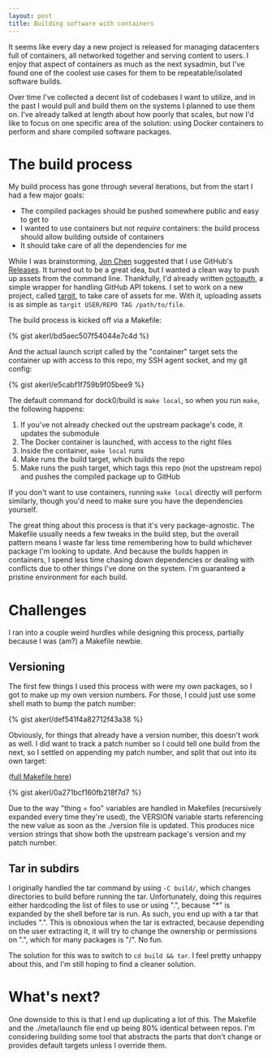 ```yaml
---
layout: post
title: Building software with containers
---
```


It seems like every day a new project is released for managing datacenters full of containers, all networked together and serving content to users. I enjoy that aspect of containers as much as the next sysadmin, but I've found one of the coolest use cases for them to be repeatable/isolated software builds.

Over time I've collected a decent list of codebases I want to utilize, and in the past I would pull and build them on the systems I planned to use them on. I've already talked at length about how poorly that scales, but now I'd like to focus on one specific area of the solution: using Docker containers to perform and share compiled software packages.

<!--more-->

The build process
=================

My build process has gone through several iterations, but from the start I had a few major goals:

* The compiled packages should be pushed somewhere public and easy to get to
* I wanted to use containers but not *require* containers: the build process should allow building outside of containers
* It should take care of all the dependencies for me

While I was brainstorming, [Jon Chen](https://github.com/fly) suggested that I use GitHub's [Releases](https://github.com/blog/1547-release-your-software). It turned out to be a great idea, but I wanted a clean way to push up assets from the command line. Thankfully, I'd already written [octoauth](https://github.com/akerl/octoauth), a simple wrapper for handling GitHub API tokens. I set to work on a new project, called [targit](https://github.com/akerl/targit), to take care of assets for me. With it, uploading assets is as simple as `targit USER/REPO TAG /path/to/file`.

The build process is kicked off via a Makefile:

{% gist akerl/bd5aec507f54044e7c4d %}

And the actual launch script called by the "container" target sets the container up with access to this repo, my SSH agent socket, and my git config:

{% gist akerl/e5cabf1f759b9f05bee9 %}

The default command for dock0/build is `make local`, so when you run `make`, the following happens:

1. If you've not already checked out the upstream package's code, it updates the submodule
1. The Docker container is launched, with access to the right files
1. Inside the container, `make local` runs
1. Make runs the build target, which builds the repo
1. Make runs the push target, which tags this repo (not the upstream repo) and pushes the compiled package up to GitHub

If you don't want to use containers, running `make local` directly will perform similarly, though you'd need to make sure you have the dependencies yourself.

The great thing about this process is that it's very package-agnostic. The Makefile usually needs a few tweaks in the build step, but the overall pattern means I waste far less time remembering how to build whichever package I'm looking to update. And because the builds happen in containers, I spend less time chasing down dependencies or dealing with conflicts due to other things I've done on the system. I'm guaranteed a pristine environment for each build.

Challenges
==========

I ran into a couple weird hurdles while designing this process, partially because I was (am?) a Makefile newbie.

Versioning
----------

The first few things I used this process with were my own packages, so I got to make up my own version numbers. For those, I could just use some shell math to bump the patch number:

{% gist akerl/def541f4a82712f43a38 %}

Obviously, for things that already have a version number, this doesn't work as well. I did want to track a patch number so I could tell one build from the next, so I settled on appending my patch number, and split that out into its own target:

([full Makefile here](https://github.com/amylum/s6/blob/master/Makefile))

{% gist akerl/0a271bcf160fb218f7d7 %}

Due to the way "thing = foo" variables are handled in Makefiles (recursively expanded every time they're used), the VERSION variable starts referencing the new value as soon as the ./version file is updated. This produces nice version strings that show both the upstream package's version and my patch number.

Tar in subdirs
--------------

I originally handled the tar command by using `-C build/`, which changes directories to build before running the tar. Unfortunately, doing this requires either hardcoding the list of files to use or using ".", because "\*" is expanded by the shell before tar is run. As such, you end up with a tar that includes ".". This is obnoxious when the tar is extracted, because depending on the user extracting it, it will try to change the ownership or permissions on ".", which for many packages is "/". No fun.

The solution for this was to switch to `cd build && tar`. I feel pretty unhappy about this, and I'm still hoping to find a cleaner solution.

What's next?
============

One downside to this is that I end up duplicating a lot of this. The Makefile and the ./meta/launch file end up being 80% identical between repos. I'm considering building some tool that abstracts the parts that don't change or provides default targets unless I override them.

